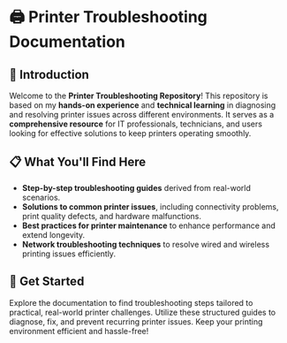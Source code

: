 # 🖨️ Printer Troubleshooting Documentation

## 📌 Introduction
Welcome to the **Printer Troubleshooting Repository**! This repository is based on my **hands-on experience** and **technical learning** in diagnosing and resolving printer issues across different environments. It serves as a **comprehensive resource** for IT professionals, technicians, and users looking for effective solutions to keep printers operating smoothly.

## 📋 What You'll Find Here
- **Step-by-step troubleshooting guides** derived from real-world scenarios.
- **Solutions to common printer issues**, including connectivity problems, print quality defects, and hardware malfunctions.
- **Best practices for printer maintenance** to enhance performance and extend longevity.
- **Network troubleshooting techniques** to resolve wired and wireless printing issues efficiently.

## 🚀 Get Started
Explore the documentation to find troubleshooting steps tailored to practical, real-world printer challenges. Utilize these structured guides to diagnose, fix, and prevent recurring printer issues. Keep your printing environment efficient and hassle-free!

